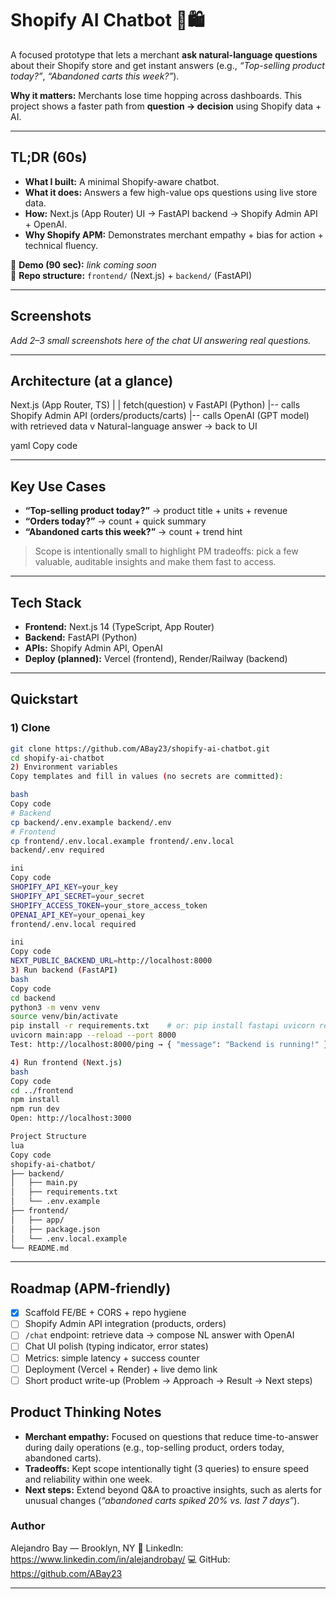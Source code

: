 # Shopify AI Chatbot 🤖🛍️

A focused prototype that lets a merchant **ask natural-language questions** about their Shopify store and get instant answers (e.g., _“Top-selling product today?”_, _“Abandoned carts this week?”_).

**Why it matters:** Merchants lose time hopping across dashboards. This project shows a faster path from **question → decision** using Shopify data + AI.

---

## TL;DR (60s)

- **What I built:** A minimal Shopify-aware chatbot.
- **What it does:** Answers a few high-value ops questions using live store data.
- **How:** Next.js (App Router) UI → FastAPI backend → Shopify Admin API + OpenAI.
- **Why Shopify APM:** Demonstrates merchant empathy + bias for action + technical fluency.

🎥 **Demo (90 sec):** _link coming soon_  
📂 **Repo structure:** `frontend/` (Next.js) + `backend/` (FastAPI)

---

## Screenshots

_Add 2–3 small screenshots here of the chat UI answering real questions._

---

## Architecture (at a glance)

Next.js (App Router, TS)
|
| fetch(question)
v
FastAPI (Python)
|-- calls Shopify Admin API (orders/products/carts)
|-- calls OpenAI (GPT model) with retrieved data
v
Natural-language answer → back to UI

yaml
Copy code

---

## Key Use Cases

- **“Top-selling product today?”** → product title + units + revenue
- **“Orders today?”** → count + quick summary
- **“Abandoned carts this week?”** → count + trend hint

> Scope is intentionally small to highlight PM tradeoffs: pick a few valuable, auditable insights and make them fast to access.

---

## Tech Stack

- **Frontend:** Next.js 14 (TypeScript, App Router)
- **Backend:** FastAPI (Python)
- **APIs:** Shopify Admin API, OpenAI
- **Deploy (planned):** Vercel (frontend), Render/Railway (backend)

---

## Quickstart

### 1) Clone

```bash
git clone https://github.com/ABay23/shopify-ai-chatbot.git
cd shopify-ai-chatbot
2) Environment variables
Copy templates and fill in values (no secrets are committed):

bash
Copy code
# Backend
cp backend/.env.example backend/.env
# Frontend
cp frontend/.env.local.example frontend/.env.local
backend/.env required

ini
Copy code
SHOPIFY_API_KEY=your_key
SHOPIFY_API_SECRET=your_secret
SHOPIFY_ACCESS_TOKEN=your_store_access_token
OPENAI_API_KEY=your_openai_key
frontend/.env.local required

ini
Copy code
NEXT_PUBLIC_BACKEND_URL=http://localhost:8000
3) Run backend (FastAPI)
bash
Copy code
cd backend
python3 -m venv venv
source venv/bin/activate
pip install -r requirements.txt    # or: pip install fastapi uvicorn requests openai python-dotenv
uvicorn main:app --reload --port 8000
Test: http://localhost:8000/ping → { "message": "Backend is running!" }

4) Run frontend (Next.js)
bash
Copy code
cd ../frontend
npm install
npm run dev
Open: http://localhost:3000

Project Structure
lua
Copy code
shopify-ai-chatbot/
├── backend/
│   ├── main.py
│   ├── requirements.txt
│   └── .env.example
├── frontend/
│   ├── app/
│   ├── package.json
│   └── .env.local.example
└── README.md
```

---

## Roadmap (APM-friendly)

- [x] Scaffold FE/BE + CORS + repo hygiene
- [ ] Shopify Admin API integration (products, orders)
- [ ] `/chat` endpoint: retrieve data → compose NL answer with OpenAI
- [ ] Chat UI polish (typing indicator, error states)
- [ ] Metrics: simple latency + success counter
- [ ] Deployment (Vercel + Render) + live demo link
- [ ] Short product write-up (Problem → Approach → Result → Next steps)

## Product Thinking Notes

- **Merchant empathy:** Focused on questions that reduce time-to-answer during daily operations (e.g., top-selling product, orders today, abandoned carts).
- **Tradeoffs:** Kept scope intentionally tight (3 queries) to ensure speed and reliability within one week.
- **Next steps:** Extend beyond Q&A to proactive insights, such as alerts for unusual changes (_“abandoned carts spiked 20% vs. last 7 days”_).

### Author

Alejandro Bay — Brooklyn, NY
🔗 LinkedIn: https://www.linkedin.com/in/alejandrobay/
💻 GitHub: https://github.com/ABay23

---
